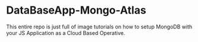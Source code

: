 # DataBaseApp-Mongo-Atlas
This entire repo is just full of image tutorials on how to setup  MongoDB with your JS Application as a Cloud Based Operative.
